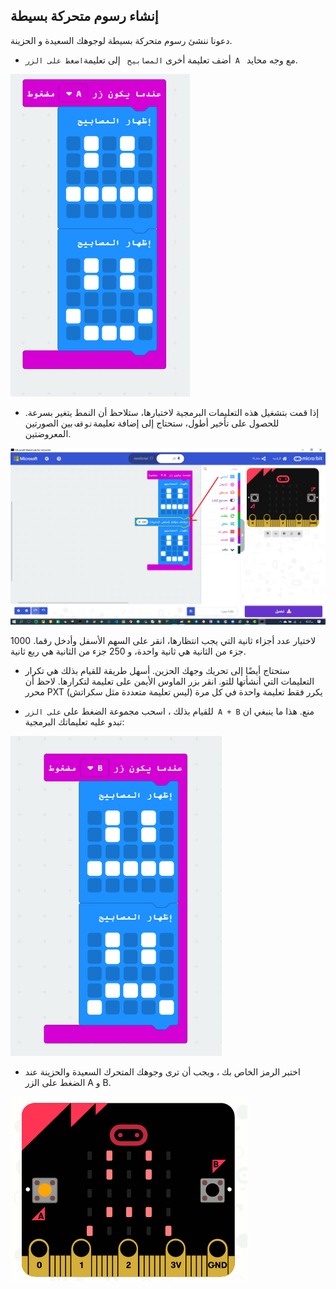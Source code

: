 ## إنشاء رسوم متحركة بسيطة

دعونا ننشئ رسوم متحركة بسيطة لوجوهك السعيدة و الحزينة.

+ أضف تعليمة أخرى `المصابيح ` إلى تعليمة`اضغط على الزر A ` مع وجه محايد.

![لقطة شاشة](images/badge-neutral.png)

+ إذا قمت بتشغيل هذه التعليمات البرمجية لاختبارها، ستلاحظ أن النمط يتغير بسرعة. للحصول على تأخير أطول، ستحتاج إلى إضافة تعليمة`توقف` بين الصورتين المعروضتين.

![لقطة شاشة](images/badge-pause.png)

لاختيار عدد أجزاء ثانية التي يجب انتظارها، انقر على السهم الأسفل وأدخل رقما. 1000 جزء من الثانية هي ثانية واحدة، و 250 جزء من الثانية هي ربع ثانية.

+ ستحتاج أيضًا إلى تحريك وجهك الحزين. أسهل طريقة للقيام بذلك هي تكرار التعليمات التي أنشأتها للتو. انقر بزر الماوس الأيمن على تعليمة لتكرارها. لاحظ أن محرر PXT يكرر فقط تعليمة واحدة في كل مرة (ليس تعليمة متعددة مثل سكراتش)

+ للقيام بذلك ، اسحب مجموعة الضغط على ` على الزر A + B ` منع. هذا ما ينبغي ان تبدو عليه تعليماتك البرمجية:

![لقطة الشاشة](images/badge-on-b-pressed.png)

+ اختبر الرمز الخاص بك ، ويجب أن ترى وجوهك المتحرك السعيدة والحزينة عند الضغط على الزر A و B.

![لقطة الشاشة](images/badge-final.gif)